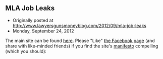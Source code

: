 ## MLA Job Leaks

 * Originally posted at http://www.lawyersgunsmoneyblog.com/2012/09/mla-job-leaks
 * Monday, September 24, 2012

The main site can be found [here](http://mlajobleaks.com/wp/). Please "Like" [the Facebook page](https://www.facebook.com/MLAJobLeaks) (and share with like-minded friends) if you find the site's [manifesto](http://mlajobleaks.com/wp/a-manifesto/) compelling (which you should):